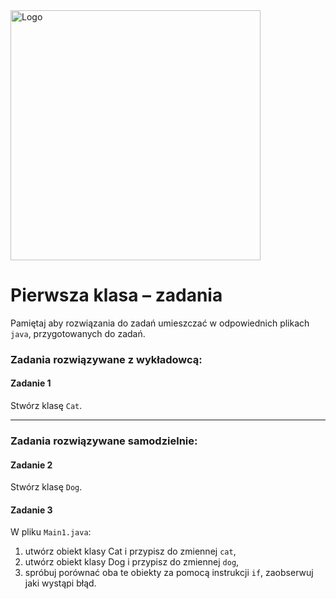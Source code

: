 <img alt="Logo" src="http://coderslab.pl/svg/logo-coderslab.svg" width="400">

# Pierwsza klasa – zadania  

Pamiętaj aby rozwiązania do zadań umieszczać w odpowiednich plikach `java`, przygotowanych do zadań.  

### Zadania rozwiązywane z wykładowcą:

#### Zadanie 1  

Stwórz klasę `Cat`.

-----------------------------------------------------------------------------

### Zadania rozwiązywane samodzielnie:

#### Zadanie 2

Stwórz klasę `Dog`.

#### Zadanie 3
W pliku `Main1.java`:

1. utwórz obiekt klasy Cat i przypisz do zmiennej `cat`,
2. utwórz obiekt klasy Dog i przypisz do zmiennej `dog`,
3. spróbuj porównać oba te obiekty za pomocą instrukcji `if`, zaobserwuj jaki wystąpi błąd.
